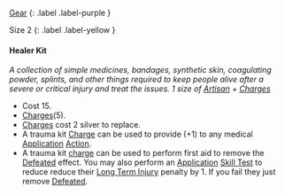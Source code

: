 [Gear](Game/Core/Gear)
{: .label .label-purple }

Size 2
{: .label .label-yellow }

#### Healer Kit
_A collection of simple medicines, bandages, synthetic skin, coagulating powder, splints, and other things required to keep people alive after a severe or critical injury and treat the issues. 1 size of [Artisan](Materials#Artisan) + [Charges](Game/Core/Blocks/Charges)_

- Cost 15.
- [Charges](Game/Core/Blocks/Charges)(5).
- [Charges](Game/Core/Blocks/Charges) cost 2 silver to replace.
- A trauma kit [Charge](Core/Gear#Charges) can be used to provide (+1) to any medical [Application](Core/Intelligence#Application) [Action](Core/Terminology#Action).
- A trauma kit [charge](Core/Gear#Charges) can be used to perform first aid to remove the [Defeated](Core/Effects#Defeated) effect. You may also perform an [Application](Core/Intelligence#Application) [Skill Test](Game/Core/Terminology#Skill%20Test) to reduce reduce their [Long Term Injury](Core/Effects#Long%20Term%20Injury) penalty by 1. If you fail they just remove [Defeated](Core/Effects#Defeated).